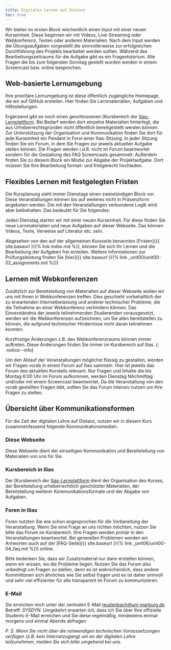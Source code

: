 ```yaml
---
title: Digitales Lernen auf Distanz
toc: true
---
```


Wir bieten im ersten Block wöchentlich einen Input mit einer neuen Kurseinheit. Diese beginnen wir mit Videos, Live-Streaming oder Webkonferenz, Texten oder anderen Materialien. Nach dem Input werden die Übungsaufgaben vorgestellt die sinnvollerweise zur erfolgreichen Durchführung des  Projekts bearbeitet werden sollten. Während des Bearbeitungszeitraums für die Aufgabe gibt es ein Fragentutorium. Alle Fragen die bis zum folgenden Sonntag gestellt wurden werden in einem Screencast bzw. online besprochen. 

<!--more-->

## Web-basierte Lernumgebung

Ihre prioritäre Lernumgebung ist diese öffentlich zugängliche Homepage, die wir auf GitHub erstellen. Hier finden Sie Lernmaterialien, Aufgaben und Hilfestellungen.

Ergänzend gibt es noch einen geschlossenen [Kursbereich der [Ilias-Lernplattform](https://ilias.uni-marburg.de/ilias.php?ref_id=2370191&baseClass=ilrepositorygui). Bei Bedarf werden dort einzelne Materialien hinterlegt, die aus Urheberrechtsgründen nicht öffentlich bereitgestellt werden können. Zur Unterstützung der Organisation und Kommunikation finden Sie dort für jede Kurseinheit ein Pendant in Form einer Ilias-Sitzung. In jeder Sitzung finden Sie ein Forum, in dem Sie Fragen zur jeweils aktuellen Aufgabe stellen können. Die Fragen werden i.d.R. nicht im Forum beantwortet sondern für die Gestaltung des FAQ Screencasts gesammelt. Außerdem finden Sie zu diesem Block ein Modul zur Abgabe der Projektaufgabe. Dort müssen Sie Ihre Bearbeitung format- und fristgerecht hochladen.

## Flexibles Lernen mit festgelegten Fristen
Die Kursplanung sieht immer Dienstags einen zweistündigen Block vor. Diese Veranstaltungen können bis auf weiteres nicht in Präsenzform angeboten werden. Die mit den Veranstaltungen verbundene Logik wird aber beibehalten. Das bedeutet für Sie folgendes:

Jeden Dienstag starten wir mit einer neuen Kurseinheit. Für diese finden Sie neue Lernmaterialien und neue Aufgaben auf dieser Webseite. Das können Videos, Texte, Verweise auf Literatur etc. sein. 

Abgesehen von den auf der allgemeinen Kursseite benannten [Fristen]({{ site.baseurl }}{% link index.md %}), können Sie sich Ihr Lernen und die Bearbeitung der Aufgaben frei einteilen. Weitere Informationen zur Prüfungsleistung finden Sie [hier]({{ site.baseurl }}{% link _unit00/unit00-02_assignments.md %}))


## Lernen mit Webkonferenzen
Zusätzlich zur Bereitstellung von Materialien auf dieser Webseite wollen wir uns mit Ihnen in Webkonferenzen treffen. Dies geschieht vorbehaltlich der zu erwartenden Internetbelastung und anderer technischer Probleme, die die Teilnahme an einer Webkonferenz verhindern können. Das Einverständnis der jeweils teilnehmenden Studierenden vorausgesetzt, werden wir die Webkonferenzen aufzeichnen, um Sie allen bereitstellen zu können, die aufgrund technischer Hindernisse nicht daran teilnehmen konnten.

Kurzfristige Änderungen z.B. des Webkonferenzraums können immer auftreten. Diese Änderungen finden Sie immer im Kursbereich auf Ilias.
{: .notice--info}

Um den Ablauf der Veranstaltungen möglichst flüssig zu gestalten, werden wir Fragen vorab in einem Forum auf Ilias sammeln. Hier ist jeweils das Forum des aktuellen Kursteils relevant. Nur Fragen und Inhalte die bis Montag 6:00 Uhr im Forum aufkommen, werden Dienstag NAchmittag und/oder mit einem Screencast beantwortet. Da die Veranstaltung von den vorab gestellten Fragen lebt, sollten Sie das Forum intensiv nutzen um Ihre Fragen zu stellen.  


## Übersicht über Kommunikationsformen

Für die Zeit der digitalen Lehre auf Distanz, nutzen wir in diesem Kurs zusammenfassend folgende Kommunikationsmedien.

### Diese Webseite
Diese Webseite dient der einseitigen Kommunikation und Bereitstellung von Materialien von uns für Sie.

### Kursbereich in Ilias
Der [Kursbereich der [Ilias-Lernplattform](https://ilias.uni-marburg.de/ilias.php?ref_id=2370191&baseClass=ilrepositorygui) dient der Organisation des Kurses, der Bereitstellung urheberrechtlich geschützter Materialien, der Bereitstellung weiterer Kommunikationsformate und der Abgabe von Aufgaben.

### Foren in Ilias
Foren nutzten Sie wie schon angesprochen für die Vorbereitung der Veranstaltung. Wenn Sie eine Frage an uns richten möchten, nutzen Sie bitte das Forum im Kursbereich. Ihre Fragen werden primär in den Veranstaltungen beantwortet. Bei generellen Problemen werden wir Antworten auch auf der [FAQ-Seite]({{ site.baseurl }}{% link _unit06/unit00-04_faq.md %})) online.

Bitte bedenken Sie, dass wir Zusatzmaterial nur dann erstellen können, wenn wir wissen, wo die Probleme liegen. Nutzen Sie das Forum also unbedingt um Fragen zu stellen, denn es ist wahrscheinlich, dass andere Kommilitonen sich ähnliches wie Sie selbst fragen und es ist daher sinnvoll und sehr viel effizienter für alle transparent im Forum zu kommunizieren.


### E-Mail
Sie erreichen mich unter der zentralen E-Mail reudenbach@uni-marburg.de Betreff: *SYSDYN*. Umgekehrt erwarten ich, dass ich Sie über Ihre offizielle Students-E-Mail erreichen und Sie diese regelmäßig, mindestens einmal morgens und einmal Abends abfragen.



_P. S. Wenn Sie nicht über die notwendigen technischen Voraussetzungen verfügen (z.B. kein Internetzugang) um an der digitalen Lehre teilzunehmen, melden Sie sich bitte umgehend bei uns._


